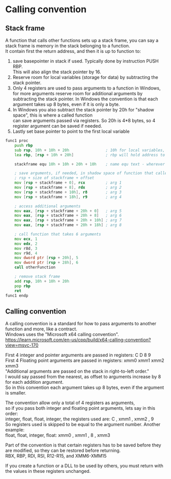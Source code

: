 # Calling convention

## Stack frame
A function that calls other functions sets up a stack frame, you can say a stack frame is memory in the stack belonging to a function.<br> 
It contain first the return address, and then it is up to function to:
1. save basepointer in stack if used. Typically done by instruction PUSH RBP. <br>
   This will also align the stack pointer by 16.
3. Reserve room for local variables (storage for data) by subtracting the stack pointer. <br>
4. Only 4 registers are used to pass arguments to a function in Windows, for more arguments reserve room for additional arguments by subtracting the stack pointer.
	In Windows the convention is that each argument takes up 8 bytes, even if it is only a byte. <br>	
6. In Windows you also subtract the stack pointer by 20h for "shadow space", this is where a called function <br>
  can save arguments passed via registers. So 20h is 4*8 bytes, so 4 register argument can be saved if needed. <br>
7. Lastly set base pointer to point to the first local variable

```asm
func1 proc
	push rbp
	sub rsp, 10h + 10h + 20h				; 10h for local variables, 10h for arguments, 20h for shadow space
	lea rbp, [rsp + 10h + 20h]				; rbp will hold address to local variables

	stackframe equ 10h + 10h + 20h + 10h	; name equ text - wherever you use the name, the text is inserted

	; save arguments, if needed, in shadow space of function that called this function
	; rsp + size of stackframe + offset
	mov [rsp + stackframe + 0], rcx			; arg 1
	mov [rsp + stackframe + 8], rdx			; arg 2
	mov [rsp + stackframe + 10h], r8		; arg 3
	mov [rsp + stackframe + 18h], r9		; arg 4

	; access additional arguments
	mov eax, [rsp + stackframe + 20h + 0]	; arg 5
	mov eax, [rsp + stackframe + 20h + 8]	; arg 6
	mov eax, [rsp + stackframe + 20h + 10h]	; arg 7
	mov eax, [rsp + stackframe + 20h + 18h]	; arg 8

	; call function that takes 6 arguments
	mov ecx, 1
	mov edx, 2
	mov r8d, 3
	mov r9d, 4
	mov dword ptr [rsp + 20h], 5
	mov dword ptr [rsp + 28h], 6
	call otherFunction

	; remove stack frame
	add rsp, 10h + 10h + 20h
	pop rbp
	ret
func1 endp
```

## Calling convention
A calling convention is a standard for how to pass arguments to another function and more, like a contract. <br>
Windows uses the "Microsoft x64 calling convention". <br>
https://learn.microsoft.com/en-us/cpp/build/x64-calling-convention?view=msvc-170

First 4 integer and pointer arguments are passed in registers: C D 8 9 <br>
First 4 Floating point arguments are passed in registers: xmm0 xmm1 xmm2 xmm3 <br>
"Additional arguments are passed on the stack in right-to-left order."<br>
I would say passed from the nearest, as offset to arguments increase by 8 for each addition argument. <br>
So in this convention each argument takes up 8 bytes, even if the argument is smaller.

The convention allow only a total of 4 registers as arguments, <br>
so if you pass both integer and floating point arguments, lets say in this order: <br>
integer, float, float, integer, the registers used are: C , xmm1 , xmm2 , 9 <br>
So registers used is skipped to be equal to the argument number. Another example: <br>
float, float, integer, float: xmm0 , xmm1 , 8 , xmm3

Part of the convention is that certain registers has to be saved before they are modified, so they can be restored before returning. <br>
RBX, RBP, RDI, RSI, R12-R15, and XMM6-XMM15

If you create a function or a DLL to be used by others, you must return with the values in these registers unchanged.





